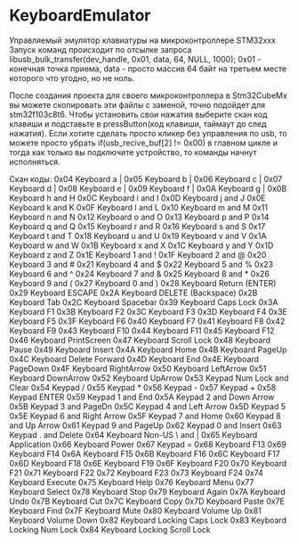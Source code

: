# KeyboardEmulator
Управляемый эмулятор клавиатуры на микроконтроллере STM32xxx 
Запуск команд происходит по отсылке запроса libusb_bulk_transfer(dev_handle, 0x01, data, 64, NULL, 1000); 0x01 - конечная точка приема, data - просто массив 64 байт на третьем месте которого что угодно, но не ноль.

После создания проекта для своего микроконтроллера в Stm32CubeMx вы можете скопировать эти файлы с заменой, точно подойдет для stm32f103c8t6. 
Чтобы установить свои нажатия выберите скан код клавиши и подставьте в pressButton(код клавиши, таймаут до след нажатия).
Если хотите сделать просто кликер без управления по usb, то можете просто убрать if(usb_recive_buf[2] != 0x00) в главном цикле и тогда как только вы подключите устройство, то команды начнут исполняться.


Скан коды: 
  0x04	Keyboard a | 0x05 Keyboard b | 0x06 Keyboard c | 0x07 Keyboard d | 0x08	Keyboard e | 0x09 Keyboard f | 0x0A Keyboard g |
	0x0B	Keyboard h and H
	0x0C	Keyboard i and I
	0x0D	Keyboard j and J
	0x0E	Keyboard k and K
	0x0F	Keyboard l and L
	0x10	Keyboard m and M
	0x11	Keyboard n and N
	0x12	Keyboard o and O
	0x13	Keyboard p and P
	0x14	Keyboard q and Q
	0x15	Keyboard r and R
	0x16	Keyboard s and S
	0x17	Keyboard t and T
	0x18	Keyboard u and U
	0x19	Keyboard v and V
	0x1A	Keyboard w and W
	0x1B	Keyboard x and X
	0x1C	Keyboard y and Y
	0x1D	Keyboard z and Z
	0x1E	Keyboard 1 and !
	0x1F	Keyboard 2 and @
	0x20	Keyboard 3 and #
	0x21	Keyboard 4 and $
	0x22	Keyboard 5 and %
	0x23	Keyboard 6 and ^
	0x24	Keyboard 7 and &
	0x25	Keyboard 8 and *
	0x26	Keyboard 9 and (
	0x27	Keyboard 0 and )
	0x28	Keyboard Return (ENTER)
	0x29	Keyboard ESCAPE
	0x2A	Keyboard DELETE (Backspace)
	0x2B	Keyboard Tab
	0x2C	Keyboard Spacebar
	0x39	Keyboard Caps Lock
	0x3A	Keyboard F1
	0x3B	Keyboard F2
	0x3C	Keyboard F3
	0x3D	Keyboard F4
	0x3E	Keyboard F5
	0x3F	Keyboard F6
	0x40	Keyboard F7
	0x41	Keyboard F8
	0x42	Keyboard F9
	0x43	Keyboard F10
	0x44	Keyboard F11
	0x45	Keyboard F12
	0x46	Keyboard PrintScreen
	0x47	Keyboard Scroll Lock
	0x48	Keyboard Pause
	0x49	Keyboard Insert
	0x4A	Keyboard Home
	0x4B	Keyboard PageUp
	0x4C	Keyboard Delete Forward
	0x4D	Keyboard End
	0x4E	Keyboard PageDown
	0x4F	Keyboard RightArrow
	0x50	Keyboard LeftArrow
	0x51	Keyboard DownArrow
	0x52	Keyboard UpArrow
	0x53	Keypad Num Lock and Clear
	0x54	Keypad /
	0x55	Keypad *
	0x56	Keypad -
	0x57	Keypad +
	0x58	Keypad ENTER
	0x59	Keypad 1 and End
	0x5A	Keypad 2 and Down Arrow
	0x5B	Keypad 3 and PageDn
	0x5C	Keypad 4 and Left Arrow
	0x5D	Keypad 5
	0x5E	Keypad 6 and Right Arrow
	0x5F	Keypad 7 and Home
	0x60	Keypad 8 and Up Arrow
	0x61	Keypad 9 and PageUp
	0x62	Keypad 0 and Insert
	0x63	Keypad . and Delete
	0x64	Keyboard Non-US \ and |
	0x65	Keyboard Application
	0x66	Keyboard Power
	0x67	Keypad =
	0x68	Keyboard F13
	0x69	Keyboard F14
	0x6A	Keyboard F15
	0x6B	Keyboard F16
	0x6C	Keyboard F17
	0x6D	Keyboard F18
	0x6E	Keyboard F19
	0x6F	Keyboard F20
	0x70	Keyboard F21
	0x71	Keyboard F22
	0x72	Keyboard F23
	0x73	Keyboard F24
	0x74	Keyboard Execute
	0x75	Keyboard Help
	0x76	Keyboard Menu
	0x77	Keyboard Select
	0x78	Keyboard Stop
	0x79	Keyboard Again
	0x7A	Keyboard Undo
	0x7B	Keyboard Cut
	0x7C	Keyboard Copy
	0x7D	Keyboard Paste
	0x7E	Keyboard Find
	0x7F	Keyboard Mute
	0x80	Keyboard Volume Up
	0x81	Keyboard Volume Down
	0x82	Keyboard Locking Caps Lock
	0x83	Keyboard Locking Num Lock
	0x84	Keyboard Locking Scroll Lock
